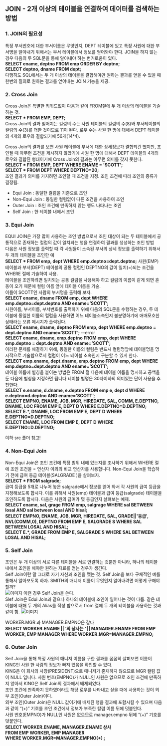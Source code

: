 ## JOIN - 2개 이상의 테이블을 연결하여 데이터를 검색하는 방법

### 1. JOIN의 필요성
특정 부서번호에 대한 부서이름은 무엇인지, DEPT 테이블에 있고 특정 사원에 대한 부서명을 알아내기 위해서는 부서 테이블에서 정보를 얻어와야 한다. JOIN을 하지 않는 경우 다음의 두 SQL문을 통해 알아내야 하는 번거로움이 있다.  
__SELECT ename, deptno FROM emp ORDER BY deptno;  
SELECT deptno, dname FROM dept;__  
다행히도 SQL에서는 두 개 이상의 테이블을 결합해야만 원하는 결과를 얻을 수 있을 때 한번의 질의로 원하는 결과를 얻어내는 JOIN 기능을 제공.  

### 2. Cross Join
Cross Join은 특별한 키워드없이 다음과 같이 FROM절에 두 개 이상의 테이블을 기술하는 것.   
__SELECT * FROM EMP, DEPT;__    
Cross Join의 결과 얻어지는 컬럼의 수는 사원 테이블의 컬럼의 수(8)와 부서테이블의 컬럼의 수(3)를 더한 것이므로 11이 된다. 로우 수는 사원 한 명에 대해서 DEPT 테이블의 4개의 로우와 결합되기에 56개(14*4).  

Cross Join의 결과를 보면 사원 테이블에 부서에 대한 상세정보가 결합되긴 했지만, 조인될 때 아무런 조건을 제시하지 않았기에 사원 한 명에 대해서 DEPT 테이블의 4개의 로우와 결합된 형태이기에 Cross Join의 결과는 아무런 의미를 갖지 못한다.  
__SELECT * FROM EMP, DEPT WHERE ENAME = 'SCOTT';  
SELECT * FROM DEPT WHERE DEPTNO=20;__  
조인 결과가 의미를 가지려면 조인할 때 조건을 지정. 조인 조건에 따라 조인의 종류가 결정됨.  
* Equi Join : 동일한 컬럼을 기준으로 조인
* Non-Equi Join : 동일한 컬럼없이 다른 조건을 사용하여 조인
* Outer Join : 조인 조건에 만족하지 않는 행도 나타나는 조인
* Self Join : 한 테이블 내에서 조인

### 3. Equi Join
EQUI JOIN은 가장 많이 사용하는 조인 방법으로서 조인 대상이 되는 두 테이블에서 공통적으로 존재하는 컬럼의 값이 일치되는 행을 연결하여 결과를 생성하는 조인 방법  
다음은 사원 정보를 출력할 때 각 사원들이 소속된 부서의 상세 정보를 출력하기 위해서 두 개의 테이블을 조인한 예  
__SELECT * FROM emp, dept WHERE emp.deptno=dept.deptno;__
사원(EMP) 테이블과 부서(DEPT) 테이블의 공통 컬럼인 DEPTNO의 값이 일치(=)되는 조건을 WHERE 절에 기술하여 사용.    
테이블을 조인하려면 일치되는 공통 컬럼을 사용해야 하고 컬럼의 이름이 같게 되면 혼동이 오기 때문에 컬럼 이름 앞에 테이블 이름을 기술.    
이름이 SCOTT인 사람의 부서명을 출력해 보자.   
__SELECT ename, dname FROM emp, dept WHERE emp.deptno=dept.deptno AND ename=’SCOTT’;__  
사원이름, 부서이름, 부서번호를 출력하기 위해 다음의 SQL문을 수행하는 경우, 두 테이블에 동일한 이름의 컬럼을 사용하면 어느 테이블소속인지 불분명하기에 애매모호한 상태라는 오류 메시지가 출력된다.  
__SELECT ename, dname, deptno FROM emp, dept WHERE emp.deptno = dept.deptno AND ename=’SCOTT’;__ --error  
__SELECT ename, dname, emp.deptno FROM emp, dept WHERE emp.deptno = dept.deptno AND ename=’SCOTT’;__  
이러한 문제를 해결하기 위해, 동일한 이름의 컬럼은 반드시 컬럼명앞에 테이블명을 명시적으로 기술함으로서 컬럼이 어느 테이블 소속인지 구분할 수 있게 한다.  
__SELECT emp.ename, dept.dname, emp.deptno FROM emp, dept WHERE emp.deptno=dept.deptno AND ename=’SCOTT’;__  
테이블 이름에 별칭을 붙이는 방법은 FROM 절 다음에 테이블 이름을 명시하고 공백을 둔 다음에 별칭을 지정하면 됩니다 테이블 별명은 30자이하의 의미있는 단어 사용을 추천한다.  
__SELECT e.ename, d.dname, e.deptno FROM emp e, dept d WHERE e.deptno=d.deptno AND ename=’SCOTT’;__  
__SELECT EMPNO, ENAME, JOB, MGR, HIREDATE, SAL, COMM, E.DEPTNO, DNAME, LOC FROM EMP E, DEPT D WHERE E.DEPTNO=D.DEPTNO;  
SELECT E.*, DNAME, LOC FROM EMP E, DEPT D WHERE E.DEPTNO=D.DEPTNO;    
SELECT ENAME, LOC FROM EMP E, DEPT D WHERE E.DEPTNO=D.DEPTNO;__

이하 src 폴더 참고!

### 4. Non-Equi Join
Non-Equi Join은 조인 조건에 특정 범위 내에 있는지를 조사하기 위해서 WHERE 절에 조인 조건을 = 연산자 이외의 비교 연산자를 사용합니다. Non-Equi Join을 학습하기 전에 급여 등급 테이블(SALGRADE )을 살펴보자.  
__SELECT * FROM salgrade;__  
급여 등급을 5개로 나누어 놓은 salgrade에서 정보를 얻어 와서 각 사원의 급여 등급을 지정해보도록 합시다. 이를 위해서 사원(emp) 테이블과 급여 등급(salgrade) 테이블을 조인하도록 합시다. 다음은 사원의 급여가 몇 등급인지 살펴보는 예제.  
__SELECT ename, sal, grage FROM emp, salgrage WHERE sal BETWEEN losal AND sal between losal AND hisal;  
SELECT EMPNO, ENAME, JOB, MGR, HIREDATE, SAL, GRADE||'등급', NVL(COMM,0), DEPTNO FROM EMP E, SALGRADE S WHERE SAL BETWEEN LOSAL AND HISAL;  
SELECT E.*, GRADE FROM EMP E, SALGRADE S WHERE SAL BETWEEN LOSAL AND HISAL;__  

### 5. Self Join
조인은 두 개 이상의 서로 다른 테이블을 서로 연결하는 것뿐만 아니라, 하나의 테이블 내에서 조인을 해야만 원하는 자료를 얻는 경우가 생긴다.  
Self Join이란 말 그대로 자기 자신과 조인을 맺는 것. Self Join을 보다 구체적인 예를 통해서 알아보도록 하자. SMITH의 매니저 이름이 무엇인지 알아내려면 어떻게 구해야 할까?  
![이미지](https://img1.daumcdn.net/thumb/R1280x0/?scode=mtistory2&fname=https%3A%2F%2Fblog.kakaocdn.net%2Fdn%2FUMLQX%2Fbtq6mBOSirH%2FQl7oLdUKosdDdDje4Ad74K%2Fimg.png)
이런 경우 Self Join을 쓴다.  
Slef Join은 Edui Join과 같으나 하나의 테이블에 조인이 일어나는 것이 다름. 같은 테이블에 대해 두 개의 Alias를 작성 함으로서 from 절에 두 개의 테이블을 사용하는 것과 같이 함.
![이미지](https://img1.daumcdn.net/thumb/R1280x0/?scode=mtistory2&fname=https%3A%2F%2Fblog.kakaocdn.net%2Fdn%2FbPzVGf%2Fbtq6pH8qdnN%2FK6CvCBcEwuXlLENlsSmV4k%2Fimg.png)

WORKER.MGR 과  MANAGER.EMPNO은 같다  
__SELECT WORKER.ENAME || ‘의 상사는 ‘ || MANAGER.ENAME
FROM EMP WORKER, EMP MANAGER
WHERE WORKER.MGR=MANAGER.EMPNO;__

### 6. Outer Join
Seif Join을 통해 특정 사원의 매니저 이름을 구한 결과를 꼼꼼히 살펴보면 이름이 KING인 사원 한 사람의 정보가 빠져 있음을 확인할 수 있다.  
KING은 이 회사의 사장(PRESIDENT)으로 매니저가 존재하지 않으므로 MGR 컬럼 값이 NULL 입니다. 사원 번호(EMPNO)가 NULL인 사원은 없으므로 조인 조건에 만족하지 않아서 KING은 Self Join의 결과에서 배제되었다.  
조인 조건에 만족하지 못하였더라도 해당 로우를 나타내고 싶을 때에 사용하는 것이 외부 조인(Outer Join)이다.  
외부 조인(Outer Join)은 NULL 값이기에 배제된 행을 결과에 포함시킬 수 있으며 다음과 같이 “(+)” 기호를 조인 조건에서 정보가 부족한 칼럼 이름 뒤에 덧붙인다.  
사원 번호(EMPNO)가 NULL인 사원은 없으므로 manager.empno 뒤에 “(+)” 기호를 덧붙인다.   
__SELECT WORKER.ENAME, MANAGER.ENAME 상사  
FROM EMP WORKER, EMP MANAGER  
WHERE WORKER.MGR=MANAGER.EMPNO(+) ;__  
